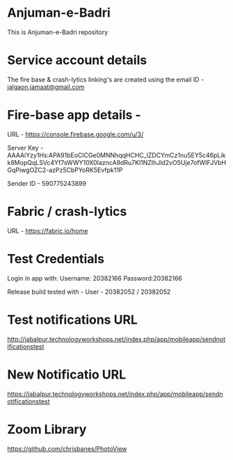 # Anjuman-e-Badri
This is Anjuman-e-Badri repository


# Service account details #
The fire base & crash-lytics linking's are created using the
email ID - jalgaon.jamaat@gmail.com

# Fire-base app details - #

URL - https://console.firebase.google.com/u/3/

Server Key - AAAAiYzy1Hs:APA91bEoClCGe0MNNhqqHCHC_lZDCYmCz1nu5EY5c46pLikk8MopQqLSVc4Yf7sWWY10X0IazncA9dRu7Kl1NZIhJld2vO5Uje7ofWIFJVbHGqPiwgOZC2-azPz5CbPYoRK5Evfpk11P

Sender ID - 590775243899

# Fabric / crash-lytics #
URL - https://fabric.io/home

# Test Credentials #
Login in app with:
Username: 20382166
Password:20382166

Release build tested with -
User - 20382052 / 20382052

# Test notifications URL #
http://jabalpur.technologyworkshops.net/index.php/app/mobileapp/sendnotificationstest
# New Notificatio  URL #
 https://jabalpur.technologyworkshops.net/index.php/app/mobileapp/sendnotificationstest

# Zoom Library #
https://github.com/chrisbanes/PhotoView